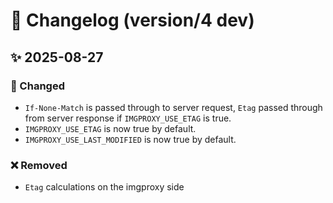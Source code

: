 # 📑 Changelog (version/4 dev)

## ✨ 2025-08-27

### 🔄 Changed

- `If-None-Match` is passed through to server request, `Etag` passed through from server response
if `IMGPROXY_USE_ETAG` is true.
- `IMGPROXY_USE_ETAG` is now true by default.
- `IMGPROXY_USE_LAST_MODIFIED` is now true by default.

### ❌ Removed

- `Etag` calculations on the imgproxy side
